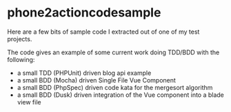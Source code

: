 # phone2actioncodesample

Here are a few bits of sample code I extracted out of one of my test projects. 

The code gives an example of some current work doing TDD/BDD with the following:
- a small TDD (PHPUnit) driven blog api example
- a small BDD (Mocha) driven Single File Vue Component
- a small BDD (PhpSpec) driven code kata for the mergesort algorithm 
- a small BDD (Dusk) driven integration of the Vue component into a blade view file


